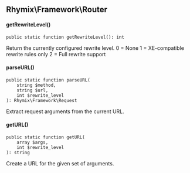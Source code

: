 Rhymix\Framework\Router
-----------------------

#### getRewriteLevel()

```
public static function getRewriteLevel(): int
```

Return the currently configured rewrite level.
0 = None
1 = XE-compatible rewrite rules only
2 = Full rewrite support

#### parseURL()

```
public static function parseURL(
    string $method,
    string $url,
    int $rewrite_level
): Rhymix\Framework\Request
```

Extract request arguments from the current URL.

#### getURL()

```
public static function getURL(
    array $args,
    int $rewrite_level
): string
```

Create a URL for the given set of arguments.
